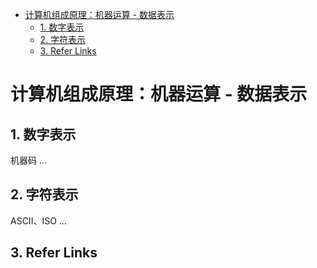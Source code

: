 - [计算机组成原理：机器运算 - 数据表示](#计算机组成原理机器运算---数据表示)
  - [1. 数字表示](#1-数字表示)
  - [2. 字符表示](#2-字符表示)
  - [3. Refer Links](#3-refer-links)

# 计算机组成原理：机器运算 - 数据表示

## 1. 数字表示

机器码 ...

## 2. 字符表示

ASCII、ISO ...

## 3. Refer Links
